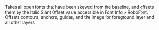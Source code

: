 
Takes all open fonts that have been skewed from the baseline, and offsets them by the Italic Slant Offset value accessible in Font Info > RoboFont. Offsets contours, anchors, guides, and the image for foreground layer and all other layers.
